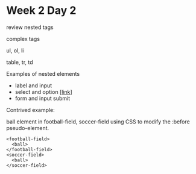# Week 2 Day 2

review nested tags

complex tags

ul, ol, li

table, tr, td

Examples of nested elements

* label and input
* select and option [[link](https://www.w3schools.com/tags/tag_option.asp)]
* form and input submit

Contrived example:

ball element in football-field, soccer-field using CSS to modify the :before pseudo-element.

    <football-field>
      <ball>
    </football-field>
    <soccer-field>
      <ball>
    </soccer-field>


